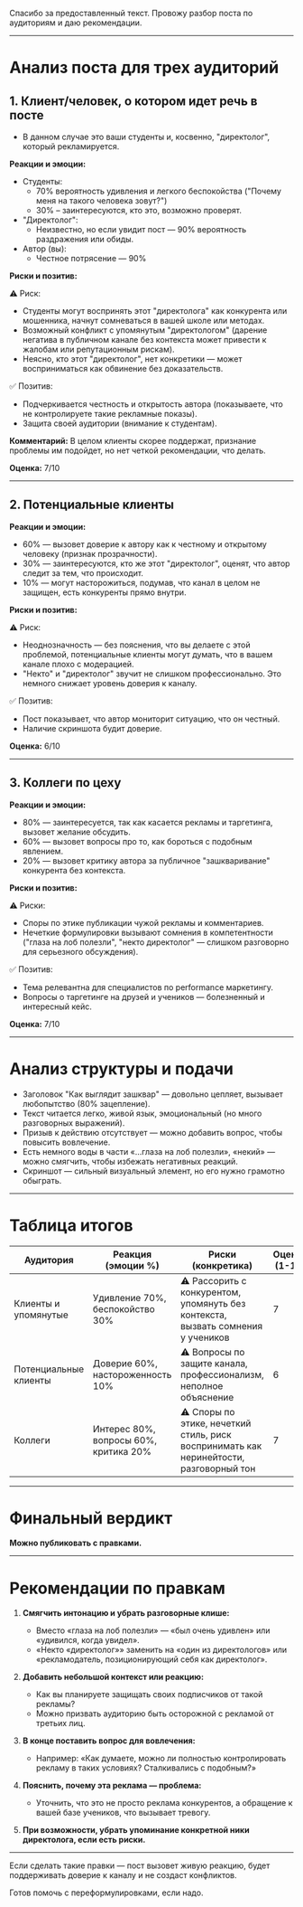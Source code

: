 Спасибо за предоставленный текст. Провожу разбор поста по аудиториям и даю рекомендации.

---

# Анализ поста для трех аудиторий

## 1. Клиент/человек, о котором идет речь в посте

- В данном случае это ваши студенты и, косвенно, "директолог", который рекламируется.

**Реакции и эмоции:**

- Студенты: 
  - 70% вероятность удивления и легкого беспокойства ("Почему меня на такого человека зовут?")
  - 30% – заинтересуются, кто это, возможно проверят.
- "Директолог":
  - Неизвестно, но если увидит пост — 90% вероятность раздражения или обиды.
- Автор (вы):
  - Честное потрясение — 90%

**Риски и позитив:**

⚠️ Риск: 
- Студенты могут воспринять этот "директолога" как конкурента или мошенника, начнут сомневаться в вашей школе или методах.
- Возможный конфликт с упомянутым "директологом" (дарение негатива в публичном канале без контекста может привести к жалобам или репутационным рискам).
- Неясно, кто этот "директолог", нет конкретики — может восприниматься как обвинение без доказательств.

✅ Позитив: 
- Подчеркивается честность и открытость автора (показываете, что не контролируете такие рекламные показы).
- Защита своей аудитории (внимание к студентам).

**Комментарий:** В целом клиенты скорее поддержат, признание проблемы им подойдет, но нет четкой рекомендации, что делать.

**Оценка:** 7/10

---

## 2. Потенциальные клиенты

**Реакции и эмоции:**

- 60% — вызовет доверие к автору как к честному и открытому человеку (признак прозрачности).
- 30% — заинтересуются, кто же этот "директолог", оценят, что автор следит за тем, что происходит.
- 10% — могут насторожиться, подумав, что канал в целом не защищен, есть конкуренты прямо внутри.

**Риски и позитив:**

⚠️ Риск: 
- Неоднозначность — без пояснения, что вы делаете с этой проблемой, потенциальные клиенты могут думать, что в вашем канале плохо с модерацией.
- "Некто" и "директолог" звучит не слишком профессионально. Это немного снижает уровень доверия к каналу.

✅ Позитив: 
- Пост показывает, что автор мониторит ситуацию, что он честный.
- Наличие скриншота будит доверие.

**Оценка:** 6/10

---

## 3. Коллеги по цеху

**Реакции и эмоции:**

- 80% — заинтересуется, так как касается рекламы и таргетинга, вызовет желание обсудить.
- 60% — вызовет вопросы про то, как бороться с подобным явлением.
- 20% — вызовет критику автора за публичное "зашкваривание" конкурента без контекста.

**Риски и позитив:**

⚠️ Риски:
- Споры по этике публикации чужой рекламы и комментариев.
- Нечеткие формулировки вызывают сомнения в компетентности ("глаза на лоб полезли", "некто директолог" — слишком разговорно для серьезного обсуждения).

✅ Позитив:
- Тема релевантна для специалистов по performance маркетингу.
- Вопросы о таргетинге на друзей и учеников — болезненный и интересный кейс.

**Оценка:** 7/10

---

# Анализ структуры и подачи

- Заголовок "Как выглядит зашквар" — довольно цепляет, вызывает любопытство (80% зацепление).
- Текст читается легко, живой язык, эмоциональный (но много разговорных выражений).
- Призыв к действию отсутствует — можно добавить вопрос, чтобы повысить вовлечение.
- Есть немного воды в части «...глаза на лоб полезли», «некий» — можно смягчить, чтобы избежать негативных реакций.
- Скриншот — сильный визуальный элемент, но его нужно грамотно обыграть.

---

# Таблица итогов

| Аудитория              | Реакция (эмоции %)                 | Риски (конкретика)                                                                           | Оценка (1-10) |
|------------------------|-----------------------------------|----------------------------------------------------------------------------------------------|---------------|
| Клиенты и упомянутые    | Удивление 70%, беспокойство 30%   | ⚠️ Рассорить с конкурентом, упомянуть без контекста, вызвать сомнения у учеников              | 7             |
| Потенциальные клиенты   | Доверие 60%, настороженность 10%  | ⚠️ Вопросы по защите канала, профессионализм, неполное объяснение                            | 6             |
| Коллеги                 | Интерес 80%, вопросы 60%, критика 20% | ⚠️ Споры по этике, нечеткий стиль, риск воспринимать как неринейтости, разговорный тон        | 7             |

---

# Финальный вердикт

**Можно публиковать с правками.**

---

# Рекомендации по правкам

1. **Смягчить интонацию и убрать разговорные клише:**
   - Вместо «глаза на лоб полезли» — «был очень удивлен» или «удивился, когда увидел».
   - «Некто «директолог»» заменить на «один из директологов» или «рекламодатель, позиционирующий себя как директолог».

2. **Добавить небольшой контекст или реакцию:**
   - Как вы планируете защищать своих подписчиков от такой рекламы?
   - Можно призвать аудиторию быть осторожной с рекламой от третьих лиц.

3. **В конце поставить вопрос для вовлечения:**
   - Например: «Как думаете, можно ли полностью контролировать рекламу в таких условиях? Сталкивались с подобным?»

4. **Пояснить, почему эта реклама — проблема:**
   - Уточнить, что это не просто реклама конкурентов, а обращение к вашей базе учеников, что вызывает тревогу.

5. **При возможности, убрать упоминание конкретной ники директолога, если есть риски.**

---

Если сделать такие правки — пост вызовет живую реакцию, будет поддерживать доверие к каналу и не создаст конфликтов.

Готов помочь с переформулировками, если надо.